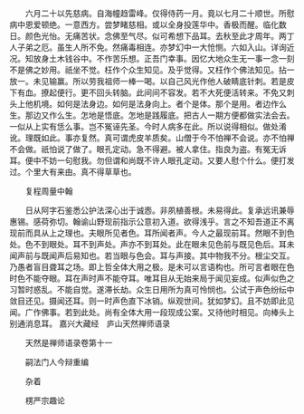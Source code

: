 <!-- { "loadSidebar": true } -->
　　六月二十以先慈病。自海幢趋雷峰。仅得侍药一月。竟以七月二十顺世。所慰病中恩爱顿绝。一意西方。尝梦睹慈相。或以全身投莲华中。香极而醒。临化数日。颜色光怡。无痛苦状。念佛至气尽。似可希想下品耳。去秋至此才周年。两丁人子弟之厄。虽生人所不免。然痛毒相连。亦梦幻中一大怆恻。六如入山。详询近况。知放身土木钱谷中。不作苦乐想。正吾门幸事。因忆大地众生无一事一念一刻不是佛之妙用。祇坐不觉。枉作个众生知见。及乎觉得。又枉作个佛法知见。拈一放一。未见输赢。所以劳我祖师一棒一喝。以自己风光作他人破睛底针刺。若是皮下有血。撩起便行。更不回头转脑。此间间不容发。若不大死便活转来。不免又刺头上他机境。如何是法身边。如何是法身向上。者个是体。那个是用。者边作么生。那边又作么生。怎地是悟底。怎地是践履底。把古人一期方便都做实法会去。一似从上实有恁么事。岂不冤诬先圣。今时人病多在此。所以说得相似。做处淆讹。理既如此。事亦复然。真可谓虎皮羊质矣。山僧于今不怕禅不会说。亦不怕禅不会做。祇怕说了做了。眼孔定动。急不得避。被人拿住。指良为盗。有冤无诉耳。便中不妨一句慰我。勿但谓和尚既不许人眼孔定动。又要人慰个什么。便打发过。个里大有来由。真不得草草也。

　　复程周量中翰

　　日从阿字石鉴悉公护法深心出于诚悫。非夙植善根。未易得此。复承远讯兼辱惠锡。感荷弥切。翰谕山野现前指示公意初入道。欲得浅乎。言之不知吾道正不离现前而具从上之理也。夫眼所见者色。耳所闻者声。今人之最现前耳。然眼不到色处。色不到眼处。耳不到声处。声亦不到耳处。此在眼未见色前与既见色后。耳未闻声前与既闻声后易知也。若当眼与色会。耳与声接。其中物我不分。根尘交互。乃愚者盲目聋耳之场。即上哲全体大用之极。是未可以言语构也。所可言者眼在色时色不能夺眼。耳在声时声不能夺耳。唯耳目从无始来局于闻见妄成。似声似色之习暂时惑乱。不能自觉。遂滞长劫。众生日用所为真可怜悯也。公试于声色纷纭中敛目还见。摄闻还耳。则一时声色直下冰销。纵观世间。犹如梦幻。且不妨即此见闻。广作佛事。若到此处。尚有全体大用一段现成公案。又待他时相见。向棒头上别通消息耳。
嘉兴大藏经　庐山天然禅师语录


　　天然是禅师语录卷第十一

　　嗣法门人今辩重编

　　杂着

　　楞严宗趣论

